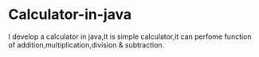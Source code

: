 # Calculator-in-java
I develop a calculator in java,It is simple calculator,it can perfome function of addition,multiplication,division &amp; subtraction.
